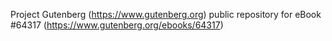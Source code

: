 Project Gutenberg (https://www.gutenberg.org) public repository for
eBook #64317 (https://www.gutenberg.org/ebooks/64317)
